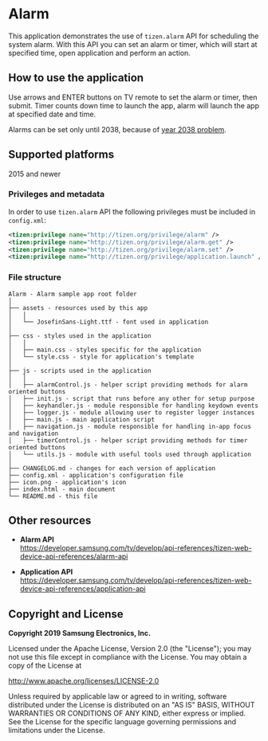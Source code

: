 # Alarm

This application demonstrates the use of `tizen.alarm` API for scheduling the system alarm.
With this API you can set an alarm or timer, which will start at specified time,
open application and perform an action.

## How to use the application

Use arrows and ENTER buttons on TV remote to set the alarm or timer, then submit.
Timer counts down time to launch the app, alarm will launch the app at specified date and time.

Alarms can be set only until 2038, because of [year 2038 problem](https://en.wikipedia.org/wiki/Year_2038_problem).


## Supported platforms

2015 and newer


### Privileges and metadata

In order to use `tizen.alarm` API the following privileges must be included in `config.xml`:

```xml
<tizen:privilege name="http://tizen.org/privilege/alarm" />
<tizen:privilege name="http://tizen.org/privilege/alarm.get" />
<tizen:privilege name="http://tizen.org/privilege/alarm.set" />
<tizen:privilege name="http://tizen.org/privilege/application.launch" />
```

### File structure

```
Alarm - Alarm sample app root folder
│
├── assets - resources used by this app
│   │
│   └── JosefinSans-Light.ttf - font used in application
│
├── css - styles used in the application
│   │
│   ├── main.css - styles specific for the application
│   └── style.css - style for application's template
│
├── js - scripts used in the application
│   │
│   ├── alarmControl.js - helper script providing methods for alarm oriented buttons
│   ├── init.js - script that runs before any other for setup purpose
│   ├── keyhandler.js - module responsible for handling keydown events
│   ├── logger.js - module allowing user to register logger instances
│   ├── main.js - main application script
│   ├── navigation.js - module responsible for handling in-app focus and navigation
│   ├── timerControl.js - helper script providing methods for timer oriented buttons
│   └── utils.js - module with useful tools used through application
│
├── CHANGELOG.md - changes for each version of application
├── config.xml - application's configuration file
├── icon.png - application's icon
├── index.html - main document
└── README.md - this file
```

## Other resources

*  **Alarm API**  
  https://developer.samsung.com/tv/develop/api-references/tizen-web-device-api-references/alarm-api

* **Application API**  
  https://developer.samsung.com/tv/develop/api-references/tizen-web-device-api-references/application-api


## Copyright and License

**Copyright 2019 Samsung Electronics, Inc.**

Licensed under the Apache License, Version 2.0 (the "License");
you may not use this file except in compliance with the License.
You may obtain a copy of the License at

http://www.apache.org/licenses/LICENSE-2.0

Unless required by applicable law or agreed to in writing, software
distributed under the License is distributed on an "AS IS" BASIS,
WITHOUT WARRANTIES OR CONDITIONS OF ANY KIND, either express or implied.
See the License for the specific language governing permissions and
limitations under the License.
